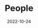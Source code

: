 ---
title: People
date: 2022-10-24

type: landing

sections:
  - block: people
    content:
      title: Meet the Team
      # Choose which groups/teams of users to display.
      #   Edit `user_groups` in each user's profile to add them to one or more of these groups.
      user_groups:
          - Teacher
          - Principal Investigators
          - Researchers
          - Grad Students
          - Administration
          - Visitors
          - Alumni
          - Current Students
      sort_by: Params.last_name
      sort_ascending: true
    design:
      show_interests: false
      show_role: true
      show_social: true
---